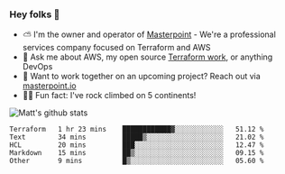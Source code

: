 

### Hey folks 👋

- ⛅️ I'm the owner and operator of [Masterpoint](https://masterpoint.io) - We're a professional services company focused on Terraform and AWS
- 💬 Ask me about AWS, my open source [Terraform work](https://github.com/masterpointio?q=terraform&type=&language=hcl), or anything DevOps
- 🔨 Want to work together on an upcoming project? Reach out via [masterpoint.io](https://masterpoint.io)
- 🧗‍♂️ Fun fact: I've rock climbed on 5 continents! 


![Matt's github stats](https://github-readme-stats.vercel.app/api?username=Gowiem&count_private=true&theme=cobalt&show_icons=true)

<!--START_SECTION:waka-->
```text
Terraform   1 hr 23 mins    ████████████▓░░░░░░░░░░░░   51.12 % 
Text        34 mins         █████▒░░░░░░░░░░░░░░░░░░░   21.02 % 
HCL         20 mins         ███░░░░░░░░░░░░░░░░░░░░░░   12.47 % 
Markdown    15 mins         ██▒░░░░░░░░░░░░░░░░░░░░░░   09.15 % 
Other       9 mins          █▒░░░░░░░░░░░░░░░░░░░░░░░   05.60 % 
```
<!--END_SECTION:waka-->
